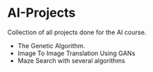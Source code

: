 # AI-Projects
Collection of all projects done for the AI course.
 - The Genetic Algorithm.
 - Image To Image Translation Using GANs
 - Maze Search with several algorithms
